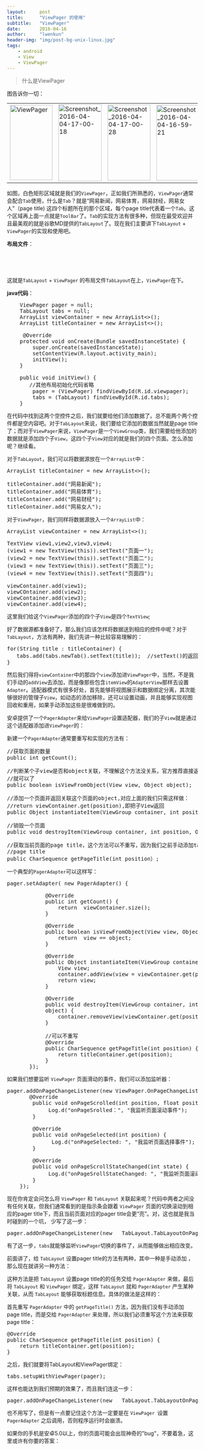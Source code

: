 ```yaml
---
layout:     post
title:      "ViewPager 的使用"
subtitle:   "ViewPager"
date:       2016-04-16
author:     "lwenkun"
header-img: "img/post-bg-unix-linux.jpg"
tags:
    - android
    - View
    - ViewPager
---
```

<blockquote>什么是ViewPager</blockquote>
图告诉你一切：

<table border="0px">
<tbody>
<tr>
<td><a href="http://115.159.67.125/wp-content/uploads/2016/04/ViewPager-e1459760693712.png" rel="attachment wp-att-123"><img class="alignnone wp-image-123" src="http://115.159.67.125/wp-content/uploads/2016/04/ViewPager-169x300.png" alt="ViewPager" width="112" height="198" /></a></td>
<td><a href="http://115.159.67.125/wp-content/uploads/2016/04/Screenshot_2016-04-04-17-00-18.png" rel="attachment wp-att-127"><img class="alignnone wp-image-127" src="http://115.159.67.125/wp-content/uploads/2016/04/Screenshot_2016-04-04-17-00-18-169x300.png" alt="Screenshot_2016-04-04-17-00-18" width="114" height="203" /></a></td>
<td><a href="http://115.159.67.125/wp-content/uploads/2016/04/Screenshot_2016-04-04-17-00-28.png" rel="attachment wp-att-126"><img class="alignnone wp-image-126" src="http://115.159.67.125/wp-content/uploads/2016/04/Screenshot_2016-04-04-17-00-28-169x300.png" alt="Screenshot_2016-04-04-17-00-28" width="113" height="200" /></a></td>
<td><a href="http://115.159.67.125/wp-content/uploads/2016/04/Screenshot_2016-04-04-16-59-21-e1459760801861.png" rel="attachment wp-att-128"><img class="alignnone wp-image-128" src="http://115.159.67.125/wp-content/uploads/2016/04/Screenshot_2016-04-04-16-59-21-169x300.png" alt="Screenshot_2016-04-04-16-59-21" width="112" height="199" /></a></td>
</tr>
</tbody>
</table>

如图，白色矩形区域就是我们的`ViewPager`，正如我们所熟悉的，`ViewPager`通常会配合`Tab`使用，什么是`Tab`？就是“网易新闻，网易体育，网易财经，网易女人”（page title) 这四个标题所在的那个区域，每个page title代表着一个`Tab`。这个区域再上面一点就是`ToolBar`了。`Tab`的实现方法有很多种，但现在最受欢迎并且最美观的就是谷歌MD提供的`TabLayout`了。现在我们主要讲下`TabLayout` + `ViewPager`的实现和使用吧。

<strong>布局文件</strong>：

<pre  data-enlighter-language="xml">
<android.support.design.widget.TabLayout
        android:id="@+id/tabs"
        android:layout_width="match_parent"
        android:layout_height="wrap_content"
        app:tabIndicatorColor="#ffffff"
        app:tabSelectedTextColor="#ffffff"
        app:tabTextColor="#aaffffff"
        app:tabBackground="@drawable/tab_ripple"/>

<android.support.v4.view.ViewPager
      android:id="@+id/viewpager"
      android:layout_width="match_parent"
      android:layout_height="match_parent"/>
</pre>

这就是`TabLayout` + `ViewPager` 的布局文件`TabLayout`在上，`ViewPager`在下。

<strong>java代码</strong>：

<pre data-enlighter-language="java">
    ViewPager pager = null;
    TabLayout tabs = null;
    ArrayList<View> viewContainer = new ArrayList<>();
    ArrayList<String> titleContainer = new ArrayList<>();

     @Override
    protected void onCreate(Bundle savedInstanceState) {
        super.onCreate(savedInstanceState);
        setContentView(R.layout.activity_main);
        initView();
    }

    public void initView() {
       //其他布局初始化代码省略
        pager = (ViewPager) findViewById(R.id.viewpager);
        tabs = (TabLayout) findViewById(R.id.tabs);
    }
</pre>

在代码中找到这两个空控件之后，我们就要给他们添加数据了。总不能两个两个控件都是空内容吧。对于`TabLayout`来说，我们要给它添加的数据当然就是page title了；而对于`ViewPager`来说，`ViewPager`是一个`ViewGroup`类，我们需要给他添加的数据就是添加四个子`View`，这四个子`View`对应的就是我们的四个页面。怎么添加呢？继续看。

对于`TabLayout`，我们可以将数据源放在一个`ArrayList`中：

<pre data-enlighter-language="java">
ArrayList<String> titleContainer = new ArrayList<>();

titleContainer.add("网易新闻");
titleContainer.add("网易体育");
titleContainer.add("网易财经");
titleContainer.add("网易女人");
</pre>

对于`ViewPager`，我们同样将数据源放入一个`ArrayList`中：

<pre data-enlighter-language="java">
ArrayList<View> viewContainer = new ArrayList<>();

TextView view1,view2,view3,view4;
(view1 = new TextView(this)).setText("页面一");
(view2 = new TextView(this)).setText("页面二");
(view3 = new TextView(this)).setText("页面三");
(view4 = new TextView(this)).setText("页面四");

viewContainer.add(view1);
viewCOntainer.add(view2);
viewContainer.add(view3);
viewContainer.add(view4);
</pre>

这里我们给这个`ViewPager`添加的四个子`View`是四个`TextView`;

好了数据源都准备好了，那么我们应该怎样将数据送到相应的控件中呢？对于`TabLayout`，方法有两种，我们先讲一种比较容易理解的：

<pre data-enlighter-language="java">
for(String title : titleContainer) {
   tabs.add(tabs.newTab().setText(title));  //setText()的返回值是new出来的tab
}
</pre>

然后我们得将`viewContainer`中的那四个`view`添加进`ViewPager`中，当然，不是我们手动的`addView`去添加，而是像那些包含`itemView`的`AdapterView`那样去设置`Adapter`。适配器模式有很多好处，首先能够将视图展示和数据绑定分离，其次能够很好的管理子`View`，如动态的添加移除，还可以设置动画，并且能够实现视图回收和重用，如果手动添加这些是很难做到的。

安卓提供了一个`PagerAdapter`来给`ViewPager`设置适配器，我们的子`View`就是通过这个适配器添加进`ViewPager`的：

新建一个`PagerAdapter`通常要重写和实现的方法有：

<pre data-enlighter-language="java">
//获取页面的数量
public int getCount();

//判断某个子view是否和object关联，不理解这个方法没关系，官方推荐直接返回 view == object 
//就可以了 
public boolean isViewFromObject(View view, Object object); 

//添加一个页面并返回关联这个页面的object,对应上面的我们只需这样做： 
//return viewContainer.get(position),即把子View返回 
public Object instantiateItem(ViewGroup container, int position); 

//销毁一个页面 
public void destroyItem(ViewGroup container, int position, Object object); 

//获取当前页面的page title，这个方法可以不重写，因为我们之前手动添加tab并且设置了 
//page title
public CharSequence getPageTitle(int position）;
</pre>

一个典型的`PagerAdapter`可以这样写：

<pre data-enlighter-language="java">
pager.setAdapter( new PagerAdapter() {

            @Override
            public int getCount() {
                return  viewContainer.size();
            }

            @Override
            public boolean isViewFromObject(View view, Object object) {
                return  view == object;
            }

            @Override
            public Object instantiateItem(ViewGroup container, int position) {
                View view;
                container.addView(view = viewContainer.get(position));
                return view;
            }

            @Override
            public void destroyItem(ViewGroup container, int position,  Object
            object) {                                         
                container.removeView(viewContainer.get(position));
            }

            //可以不重写
            @Override
            public CharSequence getPageTitle(int position) {
                return titleContainer.get(position);
            }
       });
</pre>

如果我们想要监听 `ViewPager` 页面滑动的事件，我们可以添加监听器：

<pre data-enlighter-language="java">
pager.addOnPageChangeListener(new ViewPager.OnPageChangeListener() {
       @Override
        public void onPageScrolled(int position, float positionOffset, int positionOffsetPixels) {
             Log.d("onPageSrolled：", "我监听页面滚动事件");
        }

        @Override
        public void onPageSelected(int position) {
              Log.d("onPageSelected: ", "我监听页面选择事件");
        }

        @Override
        public void onPageScrollStateChanged(int state) {
             Log.d("onPageSrollStateChanged: ", "我监听页面滚动状态改变的事件");
        }
    });
</pre>

现在你肯定会问怎么将 `ViewPager` 和 `TabLayout` 关联起来呢？代码中两者之间没有任何关联，但我们通常看到的是指示条会跟着 `ViewPager` 页面的切换滚动到相应的pager title下，而且当前页面对应的pager title会更“亮”。对，这也就是我当时碰到的一个坑， 少写了这一步：

<pre data-enlighter-language="java">
pager.addOnPageChangeListener(new   TabLayout.TabLayoutOnPagerChangeListener(tabs));
</pre>

有了这一步，`tabs`就能够监听`ViewPager`切换的事件了，从而能够做出相应改变。

前面讲了，给 `TabLayout` 设置pager title的方法有两种，其中一种是手动添加 ，那么现在就讲另一种方法：

这种方法是把 `TabLayout` 设置page title的的任务交给 `PagerAdapter` 来做，最后将 `TabLayout` 和 `ViewPager` 绑定，这样 `TabLayout` 就和 `PagerAdapter` 产生某种关联，从而 `TabLayout` 能够获取标题信息。具体的做法是这样的：

首先重写 `PagerAdapter` 中的 `getPageTitle()` 方法，因为我们没有手动添加 page title，而是交给 `PagerAdapter` 来处理，所以我们必须重写这个方法来获取 page title：

<pre data-enlighter-language="java">
@Override
public CharSequence getPageTitle(int position) {
    return titleContainer.get(position);
}
</pre>

之后，我们就要将TabLayout和ViewPager绑定：

<pre data-enlighter-language="java">
tabs.setupWithViewPager(pager);
</pre>


这样也能达到我们预期的效果了，而且我们连这一步：

<pre data-enlighter-language="java">
pager.addOnPageChangeListener(new   TabLayout.TabLayoutOnPagerChangeListener(tabs));
</pre>

也不用写了，但是有一点要记住这个方法一定要是在 `ViewPager `设置`PagerAdapter` 之后调用，否则程序运行时会崩溃。

如果你的手机是安卓5.0以上，你的页面可能会出现神奇的"bug"，不要着急，这里或许有你要的答案：